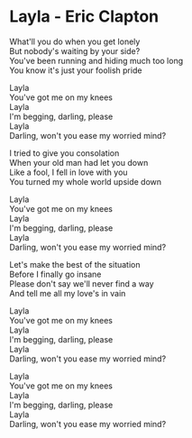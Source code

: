# Layla - Eric Clapton

What'll you do when you get lonely\
But nobody's waiting by your side?\
You've been running and hiding much too long\
You know it's just your foolish pride

Layla\
You've got me on my knees\
Layla\
I'm begging, darling, please\
Layla\
Darling, won't you ease my worried mind?

I tried to give you consolation\
When your old man had let you down\
Like a fool, I fell in love with you\
You turned my whole world upside down

Layla\
You've got me on my knees\
Layla\
I'm begging, darling, please\
Layla\
Darling, won't you ease my worried mind?

Let's make the best of the situation\
Before I finally go insane\
Please don't say we'll never find a way\
And tell me all my love's in vain

Layla\
You've got me on my knees\
Layla\
I'm begging, darling, please\
Layla\
Darling, won't you ease my worried mind?

Layla\
You've got me on my knees\
Layla\
I'm begging, darling, please\
Layla\
Darling, won't you ease my worried mind?